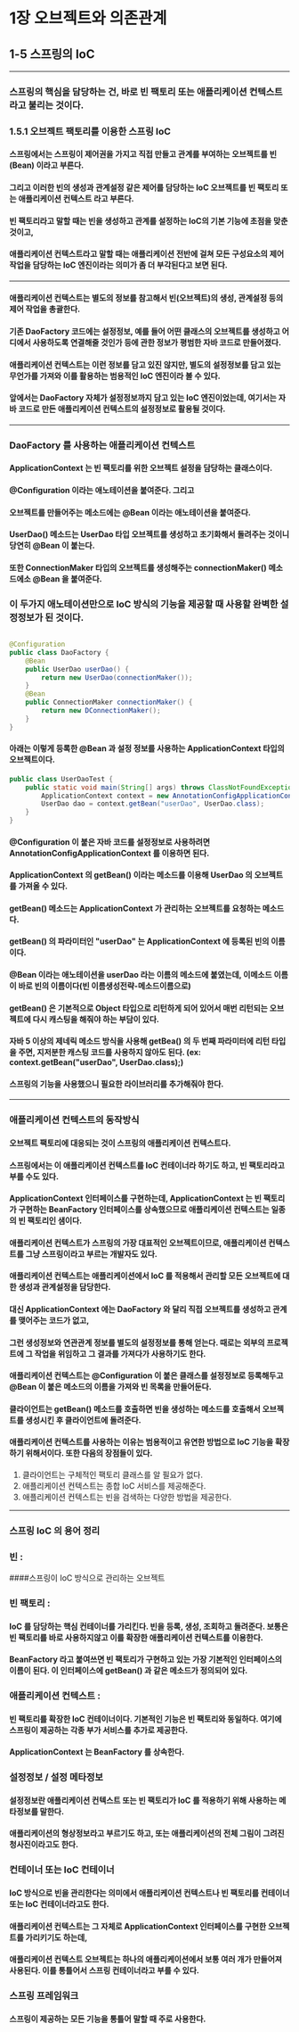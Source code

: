 # 1장 오브젝트와 의존관계

## 1-5 스프링의 IoC
---
### 스프링의 핵심을 담당하는 건, 바로 빈 팩토리 또는 애플리케이션 컨텍스트라고 불리는 것이다.

### 1.5.1 오브젝트 팩토리를 이용한 스프링 IoC
#### 스프링에서는 스프링이 제어권을 가지고 직접 만들고 관계를 부여하는 오브젝트를 빈 (Bean) 이라고 부른다.
#### 그리고 이러한 빈의 생성과 관계설정 같은 제어를 담당하는 IoC 오브젝트를 빈 팩토리 또는 애플리케이션 컨텍스트 라고 부른다.
#### 빈 팩토리라고 말할 때는 빈을 생성하고 관계를 설정하는  IoC의 기본 기능에 초점을 맞춘 것이고,
#### 애플리케이션 컨텍스트라고 말할 때는 애플리케이션 전반에 걸쳐 모든 구성요소의 제어 작업을 담당하는 IoC 엔진이라는 의미가 좀 더 부각된다고 보면 된다.

---
#### 애플리케이션 컨텍스트는 별도의 정보를 참고해서 빈(오브젝트)의 생성, 관계설정 등의 제어 작업을 총괄한다.
#### 기존 DaoFactory 코드에는 설정정보, 예를 들어 어떤 클래스의 오브젝트를 생성하고 어디에서 사용하도록 연결해줄 것인가 등에 관한 정보가 평범한 자바 코드로 만들어졌다.
#### 애플리케이션 컨텍스트는 이런 정보를 담고 있진 않지만, 별도의 설정정보를 담고 있는 무언가를 가져와 이를 활용하는 범용적인 IoC 엔진이라 볼 수 있다.
#### 앞에서는 DaoFactory 자체가 설정정보까지 담고 있는 IoC 엔진이었는데, 여기서는 자바 코드로 만든 애플리케이션 컨텍스트의 설정정보로 활용될 것이다.

---
### DaoFactory 를 사용하는 애플리케이션 컨텍스트
#### ApplicationContext 는 빈 팩토리를 위한 오브젝트 설정을 담당하는 클래스이다.
#### @Configuration 이라는 애노테이션을 붙여준다. 그리고
#### 오브젝트를 만들어주는 메소드에는 @Bean 이라는 애노테이션을 붙여준다.
#### UserDao() 메소드는 UserDao 타입  오브젝트를 생성하고 초기화해서 돌려주는 것이니 당연히 @Bean 이 붙는다.
#### 또한 ConnectionMaker 타입의 오브젝트를 생성해주는 connectionMaker() 메소드에소 @Bean 을 붙여준다.
### 이 두가지 애노테이션만으로 IoC 방식의 기능을 제공할 때 사용할 완벽한 설정정보가 된 것이다.
```java

@Configuration
public class DaoFactory {
    @Bean
    public UserDao userDao() {
        return new UserDao(connectionMaker());
    } 
    @Bean
    public ConnectionMaker connectionMaker() {
        return new DConnectionMaker();
    }
} 
```
#### 아래는 이렇게 등록한 @Bean 과 설정 정보를 사용하는 ApplicationContext 타입의 오브젝트이다.
```java
public class UserDaoTest {
    public static void main(String[] args) throws ClassNotFoundException, SQLException {
        ApplicationContext context = new AnnotationConfigApplicationContext(DaoFactory.class);
        UserDao dao = context.getBean("userDao", UserDao.class);
    } 
} 
```
#### @Configuration 이 붙은 자바 코드를 설정정보로 사용하려면 AnnotationConfigApplicationContext 를 이용하면 된다.
#### ApplicationContext 의 getBean() 이라는 메소드를 이용해 UserDao 의 오브젝트를 가져올 수 있다.
#### getBean() 메소드는 ApplicationContext 가 관리하는 오브젝트를 요청하는 메소드다.
#### getBean() 의 파라미터인 "userDao" 는 ApplicationContext 에 등록된 빈의 이름이다.
#### @Bean 이라는 애노테이션을 userDao 라는 이름의 메소드에 붙였는데, 이메소드 이름이 바로 빈의 이름이다(빈 이름생성전략-메소드이름으로)
#### getBean() 은 기본적으로 Object 타입으로 리턴하게 되어 있어서 매번 리턴되는 오브젝트에 다시 캐스팅을 해줘야 하는 부담이 있다.
#### 자바 5 이상의 제네릭 메소드 방식을 사용해 getBea() 의 두 번째 파라미터에 리턴 타입을 주면, 지저분한 캐스팅 코드를 사용하지 않아도 된다. (ex: context.getBean("userDao", UserDao.class);)
#### 스프링의 기능을 사용했으니 필요한 라이브러리를 추가해줘야 한다.

---
### 애플리케이션 컨텍스트의 동작방식
#### 오브젝트 팩토리에 대응되는 것이 스프링의 애플리케이션 컨텍스트다.
#### 스프링에서는 이 애플리케이션 컨텍스트를 IoC 컨테이너라 하기도 하고, 빈 팩토리라고 부를 수도 있다.
#### ApplicationContext 인터페이스를 구현하는데, ApplicationContext 는 빈 팩토리가 구현하는 BeanFactory 인터페이스를 상속했으므로 애플리케이션 컨텍스트는 일종의 빈 팩토리인 샘이다.
#### 애플리케이션 컨텍스트가 스프링의 가장 대표적인 오브젝트이므로, 애플리케이션 컨텍스트를 그냥 스프링이라고 부르는 개발자도 있다.
#### 애플리케이션 컨텍스트는 애플리케이션에서 IoC 를 적용해서 관리할 모든 오브젝트에 대한 생성과 관계설정을 담당한다.
#### 대신 ApplicationContext 에는 DaoFactory 와 달리 직접 오브젝트를 생성하고 관계를 맺어주는 코드가 없고, 
#### 그런 생성정보와 연관관계 정보를 별도의 설정정보를 통해 얻는다. 때로는 외부의 프로젝트에 그 작업을 위임하고 그 결과를 가져다가 사용하기도 한다.
#### 애플리케이션 컨텍스트는 @Configuration 이 붙은 클래스를 설정정보로 등록해두고 @Bean 이 붙은 메소드의 이름을 가져와 빈 목록을 만들어둔다.
#### 클라이언트는 getBean() 메소드를 호출하면 빈을 생성하는 메소드를 호출해서 오브젝트를 생성시킨 후 클라이언트에 돌려준다.
#### 애플리케이션 컨텍스트를 사용하는 이유는 범용적이고 유연한 방법으로 IoC 기능을 확장하기 위해서이다. 또한 다음의 장점들이 있다.
1. 클라이언트는 구체적인 팩토리 클래스를 알 필요가 없다.
2. 애플리케이션 컨텍스트는 종합 IoC 서비스를 제공해준다.
3. 애플리케이션 컨텍스트는 빈을 검색하는 다양한 방법을 제공한다.

---
### 스프링 IoC 의 용어 정리

### 빈 : 
####스프링이 IoC 방식으로 관리하는 오브젝트

### 빈 팩토리 : 
#### IoC 를 담당하는 핵심 컨테이너를 가리킨다. 빈을 등록, 생성, 조회하고 돌려준다. 보통은 빈 팩토리를 바로 사용하지않고 이를 확장한 애플리케이션 컨텍스트를 이용한다.
#### BeanFactory 라고 붙여쓰면 빈 팩토리가 구현하고 있는 가장 기본적인 인터페이스의 이름이 된다. 이 인터페이스에 getBean() 과 같은 메소드가 정의되어 있다.

### 애플리케이션 컨텍스트 : 
#### 빈 팩토리를 확장한 IoC 컨테이너이다. 기본적인 기능은 빈 팩토리와 동일하다. 여기에 스프링이 제공하는 각종 부가 서비스를 추가로 제공한다.
#### ApplicationContext 는 BeanFactory 를 상속한다.

### 설정정보 / 설정 메타정보
#### 설정정보란 애플리케이션 컨텍스트 또는 빈 팩토리가 IoC 를 적용하기 위해 사용하는 메타정보를 말한다.
#### 애플리케이션의 형상정보라고 부르기도 하고, 또는 애플리케이션의 전체 그림이 그려진 청사진이라고도 한다.

### 컨테이너 또는 IoC 컨테이너
#### IoC 방식으로 빈을 관리한다는 의미에서 애플리케이션 컨텍스트나 빈 팩토리를 컨테이너 또는 IoC 컨테이너라고도 한다.
#### 애플리케이션 컨텍스트는 그 자체로 ApplicationContext 인터페이스를 구현한 오브젝트를 가리키기도 하는데,
#### 애플리케이션 컨텍스트 오브젝트는 하나의 애플리케이션에서 보통 여러 개가 만들어져 사용된다. 이를 통틀어서 스프링 컨테이너라고 부를 수 있다.

### 스프링 프레임워크
#### 스프링이 제공하는 모든 기능을 통틀어 말할 때 주로 사용한다.
